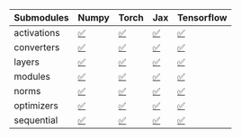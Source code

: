 | Submodules   | Numpy                                                                                                                           | Torch                                                                                                                           | Jax                                                                                                                             | Tensorflow                                                                                                                      |
|:-------------|:--------------------------------------------------------------------------------------------------------------------------------|:--------------------------------------------------------------------------------------------------------------------------------|:--------------------------------------------------------------------------------------------------------------------------------|:--------------------------------------------------------------------------------------------------------------------------------|
| activations  | <a href="https://github.com/unifyai/ivy/runs/8251332416?check_suite_focus=true" rel="noopener noreferrer" target="_blank">✅</a> | <a href="https://github.com/unifyai/ivy/runs/8251333993?check_suite_focus=true" rel="noopener noreferrer" target="_blank">✅</a> | <a href="https://github.com/unifyai/ivy/runs/8251335297?check_suite_focus=true" rel="noopener noreferrer" target="_blank">✅</a> | <a href="https://github.com/unifyai/ivy/runs/8251336777?check_suite_focus=true" rel="noopener noreferrer" target="_blank">✅</a> |
| converters   | <a href="https://github.com/unifyai/ivy/runs/8251332639?check_suite_focus=true" rel="noopener noreferrer" target="_blank">✅</a> | <a href="https://github.com/unifyai/ivy/runs/8251334178?check_suite_focus=true" rel="noopener noreferrer" target="_blank">✅</a> | <a href="https://github.com/unifyai/ivy/runs/8251335473?check_suite_focus=true" rel="noopener noreferrer" target="_blank">✅</a> | <a href="https://github.com/unifyai/ivy/runs/8251336949?check_suite_focus=true" rel="noopener noreferrer" target="_blank">✅</a> |
| layers       | <a href="https://github.com/unifyai/ivy/runs/8251332915?check_suite_focus=true" rel="noopener noreferrer" target="_blank">✅</a> | <a href="https://github.com/unifyai/ivy/runs/8251334353?check_suite_focus=true" rel="noopener noreferrer" target="_blank">✅</a> | <a href="https://github.com/unifyai/ivy/runs/8251335679?check_suite_focus=true" rel="noopener noreferrer" target="_blank">✅</a> | <a href="https://github.com/unifyai/ivy/runs/8251337180?check_suite_focus=true" rel="noopener noreferrer" target="_blank">✅</a> |
| modules      | <a href="https://github.com/unifyai/ivy/runs/8251333083?check_suite_focus=true" rel="noopener noreferrer" target="_blank">✅</a> | <a href="https://github.com/unifyai/ivy/runs/8251334521?check_suite_focus=true" rel="noopener noreferrer" target="_blank">✅</a> | <a href="https://github.com/unifyai/ivy/runs/8251335978?check_suite_focus=true" rel="noopener noreferrer" target="_blank">✅</a> | <a href="https://github.com/unifyai/ivy/runs/8251337360?check_suite_focus=true" rel="noopener noreferrer" target="_blank">✅</a> |
| norms        | <a href="https://github.com/unifyai/ivy/runs/8251333271?check_suite_focus=true" rel="noopener noreferrer" target="_blank">✅</a> | <a href="https://github.com/unifyai/ivy/runs/8251334720?check_suite_focus=true" rel="noopener noreferrer" target="_blank">✅</a> | <a href="https://github.com/unifyai/ivy/runs/8251336167?check_suite_focus=true" rel="noopener noreferrer" target="_blank">✅</a> | <a href="https://github.com/unifyai/ivy/runs/8251337582?check_suite_focus=true" rel="noopener noreferrer" target="_blank">✅</a> |
| optimizers   | <a href="https://github.com/unifyai/ivy/runs/8251333475?check_suite_focus=true" rel="noopener noreferrer" target="_blank">✅</a> | <a href="https://github.com/unifyai/ivy/runs/8251334896?check_suite_focus=true" rel="noopener noreferrer" target="_blank">✅</a> | <a href="https://github.com/unifyai/ivy/runs/8251336371?check_suite_focus=true" rel="noopener noreferrer" target="_blank">✅</a> | <a href="https://github.com/unifyai/ivy/runs/8251337765?check_suite_focus=true" rel="noopener noreferrer" target="_blank">✅</a> |
| sequential   | <a href="https://github.com/unifyai/ivy/runs/8251333695?check_suite_focus=true" rel="noopener noreferrer" target="_blank">✅</a> | <a href="https://github.com/unifyai/ivy/runs/8251335060?check_suite_focus=true" rel="noopener noreferrer" target="_blank">✅</a> | <a href="https://github.com/unifyai/ivy/runs/8251336565?check_suite_focus=true" rel="noopener noreferrer" target="_blank">✅</a> | <a href="https://github.com/unifyai/ivy/runs/8251337941?check_suite_focus=true" rel="noopener noreferrer" target="_blank">✅</a> |
